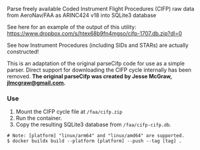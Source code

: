 Parse freely available Coded Instrument Flight Procedures (CIFP) raw data from AeroNav/FAA as ARINC424 v18 into SQLite3 database

See here for an example of the output of this utility: https://www.dropbox.com/s/htex68b9fn4mgso/cifp-1707.db.zip?dl=0

See how Instrument Procedures (including SIDs and STARs) are actually constructed!

This is an adaptation of the original parseCifp code for use as a simple parser. Direct support for downloading the CIFP
cycle internally has been removed. **The original parseCifp was created by Jesse McGraw, jlmcgraw@gmail.com.**

### Use

1. Mount the CIFP cycle file at `/faa/cifp.zip`
2. Run the container.
3. Copy the resulting SQLite3 database from `/faa/cifp-cifp.db`.

```shell
# Note: [platform] "linux/arm64" and "linux/amd64" are supported.
$ docker buildx build --platform [platform] --push --tag [tag] .
```
